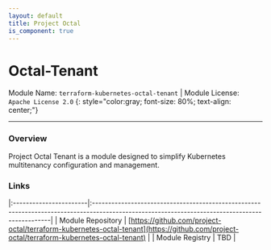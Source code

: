 ```yaml
---
layout: default
title: Project Octal
is_component: true
---
```


# Octal-Tenant
Module Name: `terraform-kubernetes-octal-tenant` | Module License: `Apache License 2.0`
{: style="color:gray; font-size: 80%; text-align: center;"}

---

### Overview

Project Octal Tenant is a module designed to simplify Kubernetes multitenancy configuration and management.

### Links

|:-----------------------|:-----------------------------------------------------------------------------------------------------------------------------------------------|
| Module Repository      | [https://github.com/project-octal/terraform-kubernetes-octal-tenant](https://github.com/project-octal/terraform-kubernetes-octal-tenant)       |
| Module Registry        | TBD |